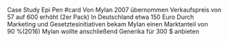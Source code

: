 Case Study Epi Pen #card 
Von Mylan 2007 übernommen
Verkaufspreis von 57 auf 600 erhöht (2er Pack)
In Deutschland etwa 150 Euro 
Durch Marketing und Gesetztesinitiativen bekam Mylan einen Marktanteil von 90 %(2016)
Mylan wollte anschließend Generika für 300 $ anbieten